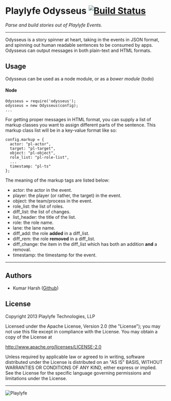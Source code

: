 Playlyfe Odysseus  [![Build Status](https://travis-ci.org/playlyfe/odysseus.png?branch=develop)](https://travis-ci.org/playlyfe/odysseus)
===

*Parse and build stories out of Playlyfe Events.*

---

Odysseus is a story spinner at heart, taking in the events in JSON format, and spinning out human readable sentences to be consumed by apps. Odysseus can output messages in both plain-text and HTML formats.

## Usage

Odysseus can be used as a node module, or as a *bower module* (todo)

#### Node

    Odysseus = require('odysseus');
    odysseus = new Odysseus(config);
    ...

For getting proper messages in HTML format, you can supply a list of markup classes you want to assign different parts of the sentence. This markup class list will be in a key-value format like so:

    config.markup = {
      actor: "pl-actor",
      target: "pl-target",
      object: "pl-object",
      role_list: "pl-role-list",
      ...
      timestamp: "pl-ts"
    };

The meaning of the markup tags are listed below:

* actor: the actor in the event.
* player: the player (or rather, the target) in the event.
* object: the team/process in the event.
* role_list: the list of roles.
* diff_list: the list of changes.
* list_header: the title of the list.
* role: the role name.
* lane: the lane name.
* diff_add: the role **added** in a diff_list.
* diff_rem: the role **removed** in a diff_list.
* diff_change: the item in the diff_list which has both an addition **and** a removal.
* timestamp: the timestamp for the event.

---

## Authors

* Kumar Harsh ([Github](https://github.com/kumarharsh))

## License

Copyright 2013 Playlyfe Technologies, LLP

Licensed under the Apache License, Version 2.0 (the "License");
you may not use this file except in compliance with the License.
You may obtain a copy of the License at

  http://www.apache.org/licenses/LICENSE-2.0

Unless required by applicable law or agreed to in writing, software
distributed under the License is distributed on an "AS IS" BASIS,
WITHOUT WARRANTIES OR CONDITIONS OF ANY KIND, either express or implied.
See the License for the specific language governing permissions and
limitations under the License.

---

![Playlyfe](http://www.playlyfe.com/favicon.ico)
